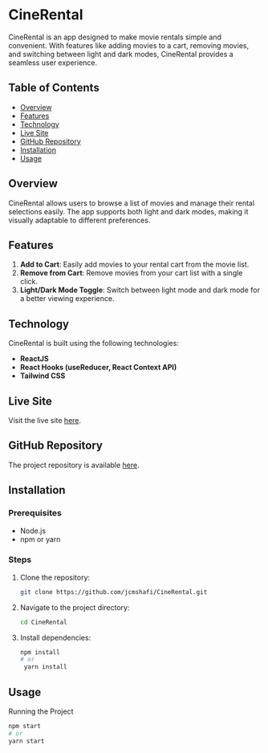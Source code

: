 # CineRental

CineRental is an app designed to make movie rentals simple and convenient. With features like adding movies to a cart, removing movies, and switching between light and dark modes, CineRental provides a seamless user experience.

## Table of Contents

- [Overview](#overview)
- [Features](#features)
- [Technology](#technology)
- [Live Site](#live-site)
- [GitHub Repository](#github-repository)
- [Installation](#installation)
- [Usage](#usage)

## Overview

CineRental allows users to browse a list of movies and manage their rental selections easily. The app supports both light and dark modes, making it visually adaptable to different preferences.

## Features

1. **Add to Cart**: Easily add movies to your rental cart from the movie list.
2. **Remove from Cart**: Remove movies from your cart list with a single click.
3. **Light/Dark Mode Toggle**: Switch between light mode and dark mode for a better viewing experience.

## Technology

CineRental is built using the following technologies:

- **ReactJS**
- **React Hooks (useReducer, React Context API)**
- **Tailwind CSS**

## Live Site

Visit the live site [here](https://cine-rental-black.vercel.app/).

## GitHub Repository

The project repository is available [here](https://github.com/jcmshafi/CineRental.git).

## Installation

### Prerequisites

- Node.js
- npm or yarn

### Steps

1. Clone the repository:

   ```sh
   git clone https://github.com/jcmshafi/CineRental.git

   ```

2. Navigate to the project directory:

   ```sh
   cd CineRental

   ```

3. Install dependencies:
   ```sh
   npm install
   # or
    yarn install
   ```

## Usage

Running the Project

```sh
npm start
# or
yarn start
```
